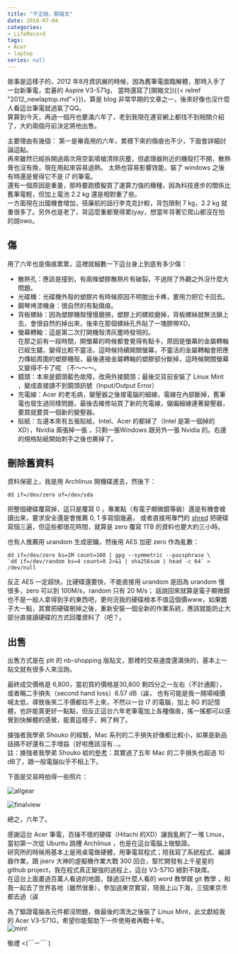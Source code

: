 ```yaml
---
title: "不正經，關箱文"
date: 2018-07-04
categories:
- LifeRecord
tags:
- Acer
- laptop
series: null
---
```


故事是這樣子的，2012 年8月資訊展的時候，因為舊筆電面臨解體，那時入手了一台新筆電，宏碁的 Aspire V3-571g，
當時還寫了[開箱文]({{< relref "2012_newlaptop.md">}})，算是 blog 非常早期的文章之一，後來好像也沒什麼人看這台筆電就過氣了QQ。  
算算到今天，再過一個月也要滿六年了，老到我現在連官網上都找不到相關介紹了，大約兩個月前決定將他出售。  
<!--more-->

主要理由有幾個：
第一是畢竟用的六年，累積下來的傷痕也不少，下面會詳細討論這點。  
再來雖然已經拆開過兩次用空氣噴槍清除灰塵，但處理器附近的機殼打不開，散熱膏也沒有換，現在用起來容易過熱。
太熱也容易影響效能，裝了 windows 之後有時還是覺得它不是 i7 的筆電。  
還有一個原因是重量，那時要跑模擬買了運算力強的機種，因為科技進步的關係比舊筆電輕，但加上電池 2.2 kg 還是相對重了些。  
一方面現在出國機會增加，搭廉航的話行李克克計較，背包限制 7 kg，2.2 kg 就重很多了。另外也是老了，背這麼重都覺得累(yay，想當年背著它爬山都沒在怕的說owo。  

## 傷

用了六年也是傷痕累累，這裡就細數一下這台身上到底有多少傷：  

* 散熱孔：應該是撞到，有兩條塑膠散熱片有破裂，不過除了外觀之外沒什麼大問題。
* 光碟機：光碟機外殼的塑膠片有時候原因不明脫出卡榫，要用力把它卡回去。
* 鋼琴烤漆機身：很自然的有點傷痕。
* 背板螺絲：因為塑膠機殼慢慢磨損，塑膠上的螺紋磨掉，背板螺絲就無法鎖上去，會很自然的掉出來，後來在那個螺絲孔外貼了一塊膠帶XD。
* 螢幕轉軸：這是第二次打開機殼清灰塵時發現的。  
在那之前有一段時間，開螢幕的時候都會覺得有點卡，原因是螢幕的金屬轉軸已經生鏽，變得比較不靈活，這時候持續開關螢幕，不靈活的金屬轉軸會把應力傳給周圍的塑膠機殼，最後連接金屬轉軸的塑膠部分斷掉，這時候開關螢幕又變得不卡了呢 （不～～～。
* 鏡頭：本來是鏡頭藍色故障，改用外接鏡頭；最後交貨前安裝了 Linux Mint ，變成直接讀不到鏡頭訊號（Input/Output Error）
* 充電線：Acer 的老毛病，變壓器之後接電腦的細線，電線在內部斷掉，舊筆電也發生過同樣問題，最後去維修站買了新的充電線，偏偏細線連著變壓器，要買就要買一個新的變壓器。
* 貼紙：左邊本來有五張貼紙，Intel、Acer 的都掉了（Intel 是第一個掉的 XD），Nvidia 兩張掉一張 ，只剩一張Windows 跟另外一張 Nvidia 的。右邊的規格貼紙開始刺手之後也撕掉了。

## 刪除舊資料
資料保密上，我是用 Archlinux 開機碟進去，然後下：  
```shell
dd if=/dev/zero of=/dev/sda
```
把整個硬碟覆寫掉，這只是覆寫 0 ，專業點（有電子顯微鏡等級）還是有機會被讀出來，要求安全還是會推薦 0, 1 多寫個幾遍，
或者直接用專門的 [shred](https://wiki.archlinux.org/index.php/Securely_wipe_disk#shred) 把硬碟寫個三遍，但這些都很花時間，就算是 zero 覆寫 1TB 的資料也要大約三小時。  

也有人推薦用 urandom 生成密鑰，然後用 AES 加密 zero 作為亂數：  
```shell
dd if=/dev/zero bs=1M count=100 | gpg --symmetric --passphrase \
`dd if=/dev/random bs=4 count=8 2>&1 | sha256sum | head -c 64` > /dev/null
```
反正 AES 一定超快，比硬碟還要快，不能直接用 urandom 是因為 urandom 慢很多，zero 可以到 100M/s，random 只有 20 M/s；
話說回來就算是電子顯微鏡也不是一般人拿得到手的東西吧，更何況我的硬碟根本不值這個價www，如果膽子大一點，其實把硬碟刪掉之後，重新安裝一個全新的作業系統，應該就能防止大部分直接讀硬碟的方式回覆資料了（吧？。  

## 出售
出售方式是在 ptt 的 nb-shopping 版貼文，那裡的交易速度還滿快的，基本上一貼文就有很多人來洽詢。  

最終成交價格是 6,800，當初買的價格是30,800 剩四分之一左右（不計通膨），或者稱二手損失（second hand loss）6.57 dB（誒，
也有可能是我一開場喊價喊太低，導致後來二手價都拉不上來，不然以一台 i7 的電腦，加上 8G 的記憶體，也許能賣更好一點點，但反正這台六年老筆電加上各種傷痕，搖一搖都可以感覺到快解體的感覺，能賣這樣子，夠了夠了。  

據強者我學弟 Shouko 的經驗，Mac 系列的二手損失好像都比較小，如果是新品話搞不好還有二手增益（好啦應該沒有…。  
註：據強者我學弟 Shouko 給的[參考](https://www.macuknow.com/node/17082)：其實過了五年 Mac 的二手損失也超過 10 dB了，跟一般電腦似乎不相上下。  

下面是交易時拍得一些照片：  

![allgear](/images/blog/oldlaptop/DSC_0974.jpg)

![finalview](/images/blog/oldlaptop/DSC_0976.jpg)

總之，六年了。  

感謝這台 Acer 筆電，百操不壞的硬碟（Hitachi 的XD）讓我亂刷了一堆 Linux，當初第一次從 Ubuntu 跳槽 Archlinux ，也是在這台電腦上做驗證。  
研究所的時候用基本上是用桌電做硬體，用筆電寫程式；陪我寫了系統程式、編譯器作業，跟 jserv 大神的虛擬機作業大戰 300 回合，幫忙開發有上千星星的 github project，我在程式真正變強的過程上，這台 V3-571G 絕對不缺席。  
在這台上面畫過百萬人看過的地圖，錄過沒什麼人看的 word 教學跟 git 教學 ，和我一起去了世界各地（雖然很重），參加過東京實習，陪我上山下海，三個東京市都去過（誒  

為了驗證電腦各元件都沒問題，做最後的清洗之後裝了 Linux Mint，此文獻給我的 Acer V3-571G，希望你能幫助下一件使用者再戰十年。  
![mint](/images/blog/oldlaptop/DSC_0998.jpg)

敬禮 <(￣ㄧ￣ ) 